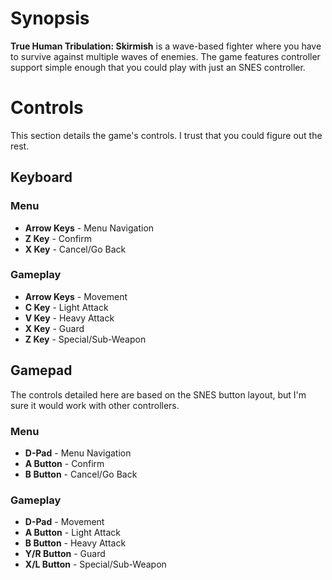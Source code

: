 # Synopsis
**True Human Tribulation: Skirmish** is a wave-based fighter where you
have to survive against multiple waves of enemies. The game features 
controller support simple enough that you could play with just an SNES 
controller.


# Controls
This section details the game's controls. I trust that you could figure
out the rest.

## Keyboard

### Menu
* **Arrow Keys** - Menu Navigation
* **Z Key** - Confirm
* **X Key** - Cancel/Go Back

### Gameplay
* **Arrow Keys** - Movement
* **C Key** - Light Attack
* **V Key** - Heavy Attack
* **X Key** - Guard
* **Z Key** - Special/Sub-Weapon

## Gamepad
The controls detailed here are based on the SNES button layout, but I'm
sure it would work with other controllers.

### Menu
* **D-Pad** - Menu Navigation
* **A Button** - Confirm
* **B Button** - Cancel/Go Back

### Gameplay
* **D-Pad** - Movement
* **A Button** - Light Attack
* **B Button** - Heavy Attack
* **Y/R Button** - Guard
* **X/L Button** - Special/Sub-Weapon


